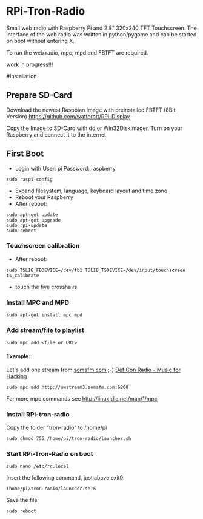 RPi-Tron-Radio
==============

Small web radio with Raspberry Pi and 2.8" 320x240 TFT Touchscreen. The interface of the web radio was written in python/pygame and can be started on boot without entering X.

To run the web radio, mpc, mpd and FBTFT are required.



work in progress!!!

#Installation

## Prepare SD-Card
Download the newest Raspbian Image with preinstalled FBTFT (8Bit Version) https://github.com/watterott/RPi-Display

Copy the Image to SD-Card with dd or Win32DiskImager.
Turn on your Raspberry and connect it to the internet

## First Boot

* Login with 
User: pi
Password: raspberry

```
sudo raspi-config
```
* Expand filesystem, language, keyboard layout and time zone
* Reboot your Raspberry
* After reboot:
```
sudo apt-get update
sudo apt-get upgrade
sudo rpi-update
sudo reboot
```
### Touchscreen calibration
* After reboot:
```
sudo TSLIB_FBDEVICE=/dev/fb1 TSLIB_TSDEVICE=/dev/input/touchscreen ts_calibrate
```
* touch the five crosshairs

### Install MPC and MPD
```
sudo apt-get install mpc mpd
```
### Add stream/file to playlist
```
sudo mpc add <file or URL>
```
#### Example: 
Let's add one stream from [somafm.com](http://uwstream3.somafm.com:6200) ;-)
[Def Con Radio - Music for Hacking](http://somafm.com/defcon/)
```
sudo mpc add http://uwstream3.somafm.com:6200
```
For more mpc commands see http://linux.die.net/man/1/mpc

### Install RPi-tron-radio
Copy the folder "tron-radio" to /home/pi

```
sudo chmod 755 /home/pi/tron-radio/launcher.sh
```

### Start RPi-Tron-Radio on boot
```
sudo nano /etc/rc.local
```
Insert the following command, just above exit0
```
(home/pi/tron-radio/launcher.sh)&
```
Save the file

```
sudo reboot
```


